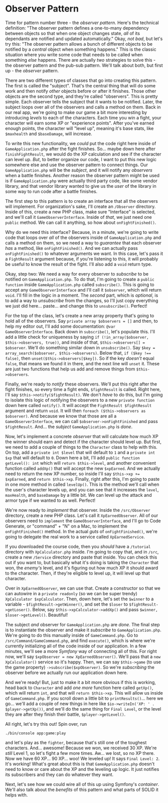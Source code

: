 # Observer Pattern

Time for pattern number three - the *observer pattern*. Here's the technical definition: "The observer pattern defines a one-to-many dependency between objects so that when one object changes state, *all* of its dependants are notified and updated automatically." Okay, *not bad*, but let's try this: "The observer pattern allows a bunch of different objects to be notified by a *central* object when something happens." This is the classic situation where you write some code that needs to be called when something *else* happens. There are actually *two* strategies to solve this - the observer pattern and the pub-sub pattern. We'll talk about both, but first up - the *observer* pattern.

There are two different types of classes that go into creating this pattern. The first is called the "subject". That's the central thing that will do some work and then notify *other* objects before or after it finishes. Those other objects are the second type, and they're called "observers". This is pretty simple. Each observer tells the subject that it wants to be notified. Later, the subject loops over all of the observers and calls a method on them. Back in our real app, we're going to make our game a bit more interesting by introducing *levels* to each of the characters. Each time you win a fight, your character will earn some XP or "experience points". After you've earned enough points, the character will "level up", meaning it's base stats, like `$maxhealth` and `$baseDamage`, will increase.

To write this new functionality, we *could* put the code right here inside of `GameApplication.php` after the fight finishes. So... maybe down here after `finishFightResult`, we would do the XP calculation and see if the character can level up. *But*, to better organize our code, I want to put this new logic somewhere else and use the observer pattern to connect things. Our `GameApplication.php` will be the *subject*, and it will notify any *observers* when a battle finishes. Another reason the observer pattern might be used is if `GameApplication.php` were actually third party code, like some vendor library, and that vendor library wanted to give us the *user* of the library in some way to run code after a battle finishes.

The first step to this pattern is to create an interface that all the observers will implement. For organization's sake, I'll create an `/Observer` directory. Inside of this, create a new PHP class, make sure "Interface" is selected, and we'll call it `GameObserverInterface`. Inside of *that*, we just need one `public` method. We can call it anything, so how about `onFightFinished()`.

Why do we need this interface? Because, in a minute, we're going to write code that loops over *all* of the observers inside of `GameApplication.php` and calls a method on them, so we need a way to *guarantee* that each observer *has* a method, like `onFightFinished()`. And we can actually pass `onFightFinished()` to whatever arguments we want. In this case, let's pass it a `FightResult` argument because, if you're listening to this, it will probably be useful to know the result of the fight. I'll also add a `void` return type.

Okay, step two: We need a way for every observer to *subscribe* to be notified on `GameApplication.php`. To do that, I'm going to create a `public function` inside `GameApplication.php` called `subscribe()`. This is going to accept any `GameObserverInterface` and I'll call it `$observer`, which will return `void`. I'll fill in the logic in a moment. The *second* part, which is *optional*, is to add a way to *unsubscribe* from the changes, so I'll just copy everything we just did here... paste... and change this to `unsubscribe()`. Perfect!

For the top of the class, let's create a new array property that's going to hold all of the observers. Say `private array $observers = []` and then, to help my editor out, I'll add some documentation: `@var GameObserverInterface`. Back down in `subscribe()`, let's populate this. I'll add a little check for uniqueness by saying `if (!in_array($observer, $this->observers, true))`, and inside of that, `$this->observers[] = $observer`. We'll do something similar down in `unsubscribe()`. Say `$key = array_search($observer, $this->observers)`. Below that, `if ($key !== false)`, then `unset($this->observers[$key])`. So if the key *doesn't* equal `false`, that means we found it in there, and the next line will `unset` it. These are just two functions that help us add and remove things from `$this->observers`.

Finally, we're ready to *notify* these observers. We'll put this right after the fight finishes, so every time a fight ends, `$fightResult` is called. Right here, I'll say `$this->notify($fightResult)`. We don't *have* to do this, but I'm going to isolate this logic of notifying the observers to a new `private function` down here called `notify()`. It will accept the `FightResult $fightResult` argument and return `void`. It will then `foreach ($this->observers as $observer)`. And because we know that those are all a `GameObserverInterface`, we can call `$observer->onFightFinished` and pass `$fightResult`. And... the *subject* `GameApplication.php` is *done*.

Now, let's implement a concrete *observer* that will calculate how much XP the winner should earn and detect if the character should level up. But first, we need to add a couple of things to the `Character` class to help with this. On top, add a `private int $level` that will default to `1` and a `private int $xp` that will default to `0`. Down here a bit, I'll add `public function getLevel(): int` which will `return $this->level`, and another convenient function called `addXp()` that will accept the new `$xpEarned`. And we actually need to return the new XP number, so inside I'll say `$this->xp += $xpEarned`, and `return $this->xp`. Finally, right after this, I'm going to paste in one more method in called `levelUp()`. This is the method we'll call when the user's character levels up, and you can see that it increases the `level`, `maxHealth`, and `baseDamage` by a little bit. We can level up the attack and armor type if we wanted to as well. Perfect!

We're now ready to *implement* that observer. Inside the `/src/Observer` directory, create a new PHP class. Let's call it `XpEarnedObserver`. All of our observers need to `implement` the `GameObserverInterface`, and I'll go to Code Generate, or "command" + "N" on a Mac, to implement the `onFightFinished()` method. In the actual *guts* of `onFightFinished()`, we're going to delegate the real work to a service called `XpEarnedService`.

If you downloaded the course code, then you *should* have a `/tutorial` directory with `XpCalculator.php` inside. I'm going to copy that, and in `/src`, create a new `/Service` directory and paste that inside. You can check this out if you want to, but basically what it's doing is taking the `Character` that won, the *enemy's* level, and it's figuring out how much XP it should award to the character. Then, if they're eligible to level up, it will level up that character.

Over in `XpEarnedObserver`, we can use that. Create a constructor so that we can autowire in a `private readonly` (so we can be super trendy) `XpCalculator $xpCalculator`. Then, down here, let's set the `$winner` to a variable - `$fightResult->getWinner()`, and set the `$loser` to `$fightResult->getLoser()`. Below, say `$this->xpCalculator->addXp()` and pass `$winner, $loser->getLevel()`. Beautiful!

The subject *and* observer for `GameApplication.php` are *done*. The final step is to instantiate the observer and make it *subscribe* to `GameApplication.php`. We're going to do this manually inside of `GameCommand.php`. Go to `/src/Command/GameCommand.php`, and find `execute()`, which is where we're currently initializing all of the code inside of our application. In a few minutes, we'll see a more *Symfony* way of connecting all of this. For right now, we'll say `$xpObserver = new XpEarnedObserver()`. We'll pass that a `new XpCalculator()` service so it's happy. Then, we can say `$this->game` (to use the game property) `->subscribe($xpObserver)`. So we're *subscribing* the observer before we actually run our application down here.

And we're ready! But, just to make it a bit more obvious if this is working, head back to `Character` and add *one more* function here called `getXp()`, which will return `int`, and that will `return $this->xp`. This will allow us inside of `GameCommand.php`. If you scroll down a little bit to `printResults()`... here we go... we'll add a couple of new things in here like `$io->writeIn('XP: ' . $player->getXp())`, and we'll do the same thing for `Final Level`, or the level they are after they finish their battle, `$player->getLevel()`.

All right, let's try this out! Spin over, run

```terminal
./bin/console app:game:play
```

and let's play as the `fighter`, because that's still one of the toughest characters. And... awesome! Because we won, we received 30 XP. We're *still* Level 1, so let's fight a few more times. Aw... we lost, so no XP there. Now we have 60 XP... 90 XP... woo! We leveled up! It says `Final Level: 2`. It's working! What's great about this is that `GameApplication.php` doesn't need to know or care about the XP and the leveling up logic. It just notifies its subscribers and they can do whatever they want.

Next, let's see how we could wire all of this up using Symfony's *container*. We'll also talk about the *benefits* of this pattern and what parts of SOLID it helps with.
